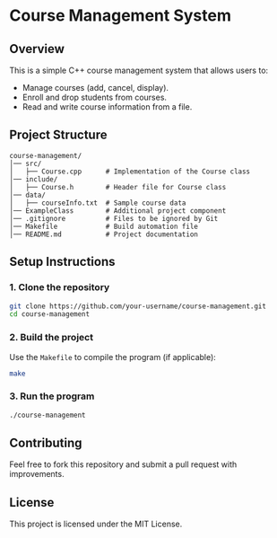 # Course Management System

## Overview
This is a simple C++ course management system that allows users to:
- Manage courses (add, cancel, display).
- Enroll and drop students from courses.
- Read and write course information from a file.

## Project Structure
```
course-management/
│── src/
│   ├── Course.cpp      # Implementation of the Course class
│── include/
│   ├── Course.h        # Header file for Course class
│── data/
│   ├── courseInfo.txt  # Sample course data
│── ExampleClass        # Additional project component
│── .gitignore          # Files to be ignored by Git
│── Makefile            # Build automation file
│── README.md           # Project documentation
```

## Setup Instructions

### **1. Clone the repository**
```sh
git clone https://github.com/your-username/course-management.git
cd course-management
```

### **2. Build the project**
Use the `Makefile` to compile the program (if applicable):
```sh
make
```

### **3. Run the program**
```sh
./course-management
```

## Contributing
Feel free to fork this repository and submit a pull request with improvements.

## License
This project is licensed under the MIT License.
